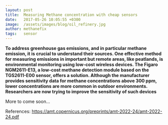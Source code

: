 ```yaml
---
layout: post
title:  Measuring Methane concentration with cheap sensors
date:   2017-05-26 10:05:55 +0300
image:  /assets/images/blog/oil_refinery.jpg
author: methanefix
tags:   sensor
---
```


**To address greenhouse gas emissions, and in particular methane emission, it is crucial to understand their sources. One effective method for measuring emissions in important but remote areas, like peatlands, is environmental monitoring using low-cost wireless devices. The Figaro NGM2611-E13, a low-cost methane detection module based on the TGS2611-E00 sensor, offers a solution. Although the manufacturer provides sensitivity data for methane concentrations above 300 ppm, lower concentrations are more common in outdoor environments. Researchers are now trying to improve the sensitivity of such devices**

More to come soon...

References:
https://amt.copernicus.org/preprints/amt-2022-24/amt-2022-24.pdf
